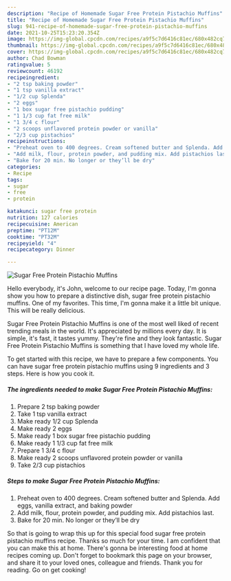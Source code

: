 ```yaml
---
description: "Recipe of Homemade Sugar Free Protein Pistachio Muffins"
title: "Recipe of Homemade Sugar Free Protein Pistachio Muffins"
slug: 941-recipe-of-homemade-sugar-free-protein-pistachio-muffins
date: 2021-10-25T15:23:20.354Z
image: https://img-global.cpcdn.com/recipes/a9f5c7d6416c81ec/680x482cq70/sugar-free-protein-pistachio-muffins-recipe-main-photo.jpg
thumbnail: https://img-global.cpcdn.com/recipes/a9f5c7d6416c81ec/680x482cq70/sugar-free-protein-pistachio-muffins-recipe-main-photo.jpg
cover: https://img-global.cpcdn.com/recipes/a9f5c7d6416c81ec/680x482cq70/sugar-free-protein-pistachio-muffins-recipe-main-photo.jpg
author: Chad Bowman
ratingvalue: 5
reviewcount: 46192
recipeingredient:
- "2 tsp baking powder"
- "1 tsp vanilla extract"
- "1/2 cup Splenda"
- "2 eggs"
- "1 box sugar free pistachio pudding"
- "1 1/3 cup fat free milk"
- "1 3/4 c flour"
- "2 scoops unflavored protein powder or vanilla"
- "2/3 cup pistachios"
recipeinstructions:
- "Preheat oven to 400 degrees. Cream softened butter and Splenda. Add eggs, vanilla extract, and baking powder"
- "Add milk, flour, protein powder, and pudding mix. Add pistachios last."
- "Bake for 20 min. No longer or they’ll be dry"
categories:
- Recipe
tags:
- sugar
- free
- protein

katakunci: sugar free protein 
nutrition: 127 calories
recipecuisine: American
preptime: "PT12M"
cooktime: "PT32M"
recipeyield: "4"
recipecategory: Dinner

---
```



![Sugar Free Protein Pistachio Muffins](https://img-global.cpcdn.com/recipes/a9f5c7d6416c81ec/680x482cq70/sugar-free-protein-pistachio-muffins-recipe-main-photo.jpg)

Hello everybody, it's John, welcome to our recipe page. Today, I'm gonna show you how to prepare a distinctive dish, sugar free protein pistachio muffins. One of my favorites. This time, I'm gonna make it a little bit unique. This will be really delicious.

Sugar Free Protein Pistachio Muffins is one of the most well liked of recent trending meals in the world. It's appreciated by millions every day. It is simple, it's fast, it tastes yummy. They're fine and they look fantastic. Sugar Free Protein Pistachio Muffins is something that I have loved my whole life.




To get started with this recipe, we have to prepare a few components. You can have sugar free protein pistachio muffins using 9 ingredients and 3 steps. Here is how you cook it.

<!--inarticleads1-->

##### The ingredients needed to make Sugar Free Protein Pistachio Muffins:

1. Prepare 2 tsp baking powder
1. Take 1 tsp vanilla extract
1. Make ready 1/2 cup Splenda
1. Make ready 2 eggs
1. Make ready 1 box sugar free pistachio pudding
1. Make ready 1 1/3 cup fat free milk
1. Prepare 1 3/4 c flour
1. Make ready 2 scoops unflavored protein powder or vanilla
1. Take 2/3 cup pistachios




<!--inarticleads2-->

##### Steps to make Sugar Free Protein Pistachio Muffins:

1. Preheat oven to 400 degrees. Cream softened butter and Splenda. Add eggs, vanilla extract, and baking powder
1. Add milk, flour, protein powder, and pudding mix. Add pistachios last.
1. Bake for 20 min. No longer or they’ll be dry




So that is going to wrap this up for this special food sugar free protein pistachio muffins recipe. Thanks so much for your time. I am confident that you can make this at home. There's gonna be interesting food at home recipes coming up. Don't forget to bookmark this page on your browser, and share it to your loved ones, colleague and friends. Thank you for reading. Go on get cooking!
